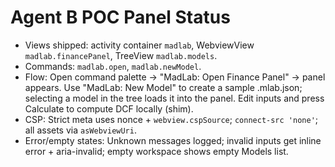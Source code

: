 # Agent B POC Panel Status

- Views shipped: activity container `madlab`, WebviewView `madlab.financePanel`, TreeView `madlab.models`.
- Commands: `madlab.open`, `madlab.newModel`.
- Flow: Open command palette → "MadLab: Open Finance Panel" → panel appears. Use "MadLab: New Model" to create a sample .mlab.json; selecting a model in the tree loads it into the panel. Edit inputs and press Calculate to compute DCF locally (shim).
- CSP: Strict meta uses nonce + `webview.cspSource`; `connect-src 'none'`; all assets via `asWebviewUri`.
- Error/empty states: Unknown messages logged; invalid inputs get inline error + aria-invalid; empty workspace shows empty Models list.
